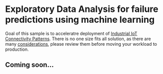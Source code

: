 # Exploratory Data Analysis for failure predictions using machine learning

Goal of this sample is to acceleratre deployment of [Industrial IoT Connectivity Patterns](TODO). There is no one size fits all solution, as there are many [considerations](TODO), please review them before moving your workload to production.

## Coming soon...